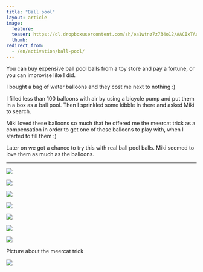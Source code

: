 ```yaml
---
title: "Ball pool"
layout: article
image:
  feature:
  teaser: https://dl.dropboxusercontent.com/sh/ea1wtnz7z734o12/AACIxTAuAUfkF0nJSnnWhTCga/aktivointi/pallomeri/DSC39275-245px.jpg
  thumb:
redirect_from:
  - /en/activation/ball-pool/
---
```


You can buy expensive ball pool balls from a toy store and pay a fortune, or you can improvise like I did.

I bought a bag of water balloons and they cost me next to nothing :)

I filled less than 100 balloons with air by using a bicycle pump and put them in a box as a ball pool. Then I sprinkled some kibble in there and asked Miki to search.

Miki loved these balloons so much that he offered me the meercat trick as a compensation in order to get one of those balloons to play with, when I started to fill them :)

Later on we got a chance to try this with real ball pool balls. Miki seemed to love them as much as the balloons.

---

[![](https://dl.dropboxusercontent.com/sh/ea1wtnz7z734o12/AABTByJaLBrg3np7DM-ZEyQaa/aktivointi/pallomeri/DSC39227-800px.jpg)](https://dl.dropboxusercontent.com/sh/ea1wtnz7z734o12/AAANbbGxyVYaoDk1inuzH2pza/aktivointi/pallomeri/DSC39227.jpg)

[![](https://dl.dropboxusercontent.com/sh/ea1wtnz7z734o12/AAALjBYaHT4AUO_cRGdRWk-5a/aktivointi/pallomeri/DSC39252-800px.jpg)](https://dl.dropboxusercontent.com/sh/ea1wtnz7z734o12/AACHcP8AcDMsR6Vhyvq_narTa/aktivointi/pallomeri/DSC39252.jpg)

[![](https://dl.dropboxusercontent.com/sh/ea1wtnz7z734o12/AADp8ZQO0cFGgDB-suKGwGhma/aktivointi/pallomeri/DSC39278-800px.jpg)](https://dl.dropboxusercontent.com/sh/ea1wtnz7z734o12/AAASVcy-eQj5MgfOHjpbZ2gAa/aktivointi/pallomeri/DSC39278.jpg)

[![](https://dl.dropboxusercontent.com/sh/ea1wtnz7z734o12/AABqY0_T411NwKbTFXaBoSzma/aktivointi/pallomeri/DSC39275-800px.jpg)](https://dl.dropboxusercontent.com/sh/ea1wtnz7z734o12/AAARWvQQ0QEdPioRXl0tG6p9a/aktivointi/pallomeri/DSC39275.jpg)

[![](https://dl.dropboxusercontent.com/sh/ea1wtnz7z734o12/AAAoKZhQ6BEFHsmstQjf06Fta/aktivointi/pallomeri/DSC39274-800px.jpg)](https://dl.dropboxusercontent.com/sh/ea1wtnz7z734o12/AABaLTICM3O6zqsNA4V3QeTia/aktivointi/pallomeri/DSC39274.jpg)

[![](https://dl.dropboxusercontent.com/sh/ea1wtnz7z734o12/AAAoYT59o95TjJLMUwqOdODia/aktivointi/pallomeri/DS01899-800px.jpg)](https://dl.dropboxusercontent.com/sh/ea1wtnz7z734o12/AAD6CbYKK85YfyxaS7wVvXH8a/aktivointi/pallomeri/DS01899.jpg)

[![](https://dl.dropboxusercontent.com/sh/ea1wtnz7z734o12/AAAaX6-h1Go5DDYOndpf5vnna/aktivointi/pallomeri/DS01881-800px.jpg)](https://dl.dropboxusercontent.com/sh/ea1wtnz7z734o12/AABW9hIYgNsETcC3mm9Ho30Xa/aktivointi/pallomeri/DS01881.jpg)

Picture about the meercat trick

[![](https://dl.dropboxusercontent.com/sh/ea1wtnz7z734o12/AAA4e4nlfUwGNX1etVsnmgSNa/temput/1/DSC31982-800px.jpg)](https://dl.dropboxusercontent.com/sh/ea1wtnz7z734o12/AABVqTJ74mwYCzE_Ge775XZta/temput/1/DSC31982.jpg)
